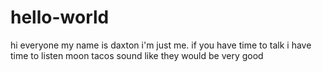 # hello-world
 hi everyone my name is daxton i'm just me. if you have time to talk i have time to listen moon tacos sound like they would be very good
